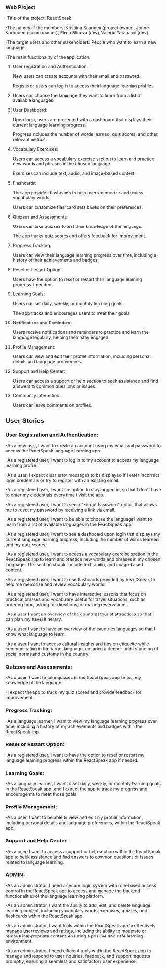 ### Web Project

-Title of the project: ReactSpeak

-The names of the members: Kristiina Saarinen (project owner), Jonne Karhunen (scrum master), Elena Blinova (dev), Valerio Tatananni (dev)

-The target users and other stakeholders: People who want to learn a new language

-The main functionality of the application:

1. User registration and Authentication:

    New users can create accounts with their email and password.

    Registered users can log in to access their language learning profiles.

2. Users can choose the language they want to learn from a list of available languages.

3. User Dashboard:

    Upon login, users are presented with a dashboard that displays their current language learning progress.

    Progress includes the number of words learned, quiz scores, and other relevant metrics.

4. Vocabulary Exercises:

    Users can access a vocabulary exercise section to learn and practice new words and phrases in the chosen language.

    Exercises can include text, audio, and image-based content.

5. Flashcards:

    The app provides flashcards to help users memorize and review vocabulary words.

    Users can customize flashcard sets based on their preferences.

6. Quizzes and Assessments:

    Users can take quizzes to test their knowledge of the language.

    The app tracks quiz scores and offers feedback for improvement.

7. Progress Tracking:

    Users can view their language learning progress over time, including a history of their achievements and badges.

8. Reset or Restart Option:

    Users have the option to reset or restart their language learning progress if needed.

9. Learning Goals:

    Users can set daily, weekly, or monthly learning goals.

    The app tracks and encourages users to meet their goals.

10. Notifications and Reminders:

    Users receive notifications and reminders to practice and learn the language regularly, helping them stay engaged.

11. Profile Management:

    Users can view and edit their profile information, including personal details and language preferences.

12. Support and Help Center:

    Users can access a support or help section to seek assistance and find answers to common questions or issues.

13. Community Interaction:

    Users can leave comments on profiles.

## User Stories

### User Registration and Authentication:

-As a new user, I want to create an account using my email and password to access the ReactSpeak language learning app.

-As a registered user, I want to log in to my account to access my language learning profile.

-As a user, I expect clear error messages to be displayed if I enter incorrect login credentials or try to register with an existing email.

-As a registered user, I want the option to stay logged in, so that I don't have to enter my credentials every time I visit the app.

-As a registered user, I want to see a "Forgot Password" option that allows me to reset my password by receiving a link via email.

-As a registered user, I want to be able to choose the language I want to learn from a list of available languages in the ReactSpeak app.

-As a registered user, I want to see a dashboard upon login that displays my current language learning progress, including the number of words learned and my quiz scores.

-As a registered user, I want to access a vocabulary exercise section in the ReactSpeak app to learn and practice new words and phrases in my chosen language. This section should include text, audio, and image-based content.

-As a registered user, I want to use flashcards provided by ReactSpeak to help me memorize and review vocabulary words.

-As a registered user, I want to have interactive lessons that focus on practical phrases and vocabulary useful for travel situations, such as ordering food, asking for directions, or making reservations.

-As a user I want an overview of the countries tourist attractions so that I can plan my travel itinerary.

-As a user I want to have an overview of the countries languages so that I know what language to learn.

-As a user I want to access cultural insights and tips on etiquette while communicating in the target language, ensuring a deeper understanding of social norms and customs in the country.

### Quizzes and Assessments:

-As a user, I want to take quizzes in the ReactSpeak app to test my knowledge of the language.

-I expect the app to track my quiz scores and provide feedback for improvement.

### Progress Tracking:

-As a language learner, I want to view my language learning progress over time, including a history of my achievements and badges within the ReactSpeak app.

### Reset or Restart Option:

-As a registered user, I want to have the option to reset or restart my language learning progress within the ReactSpeak app if needed.

### Learning Goals:

-As a language learner, I want to set daily, weekly, or monthly learning goals in the ReactSpeak app, and I expect the app to track my progress and encourage me to meet those goals.

### Profile Management:

-As a user, I want to be able to view and edit my profile information, including personal details and language preferences, within the ReactSpeak app.

### Support and Help Center:

-As a user, I want to access a support or help section within the ReactSpeak app to seek assistance and find answers to common questions or issues related to language learning.

### ADMIN:

-As an administrator, I need a secure login system with role-based access control in the ReactSpeak app to access and manage the backend functionalities of the language learning platform.

-As an administrator, I want the ability to add, edit, and delete language learning content, including vocabulary words, exercises, quizzes, and flashcards within the ReactSpeak app.

-As an administrator, I want tools within the ReactSpeak app to effectively manage user reviews and ratings, including the ability to moderate or remove inappropriate content, ensuring a positive and safe learning environment.

-As an administrator, I need efficient tools within the ReactSpeak app to manage and respond to user inquiries, feedback, and support requests promptly, ensuring a seamless and satisfactory user experience.
